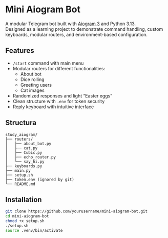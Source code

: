 # Mini Aiogram Bot

A modular Telegram bot built with [Aiogram 3](https://docs.aiogram.dev/) and Python 3.13.  
Designed as a learning project to demonstrate command handling, custom keyboards, modular routers, and environment-based configuration.

## Features
- `/start` command with main menu
- Modular routers for different functionalities:
  - About bot
  - Dice rolling
  - Greeting users
  - Cat images
- Randomized responses and light “Easter eggs”
- Clean structure with `.env` for token security
- Reply keyboard with intuitive interface

## Structura
```
study_aiogram/
├── routers/
│   ├── about_bot.py
│   ├── cat.py
│   ├── Cubic.py
│   ├── echo_router.py
│   └── say_hi.py
├── keyboards.py
├── main.py
├── setup.sh
├── token.env (ignored by git)
└── README.md
```

## Installation

```bash
git clone https://github.com/yourusername/mini-aiogram-bot.git
cd mini-aiogram-bot
chmod +x setup.sh
./setup.sh
source .venv/bin/activate
```
